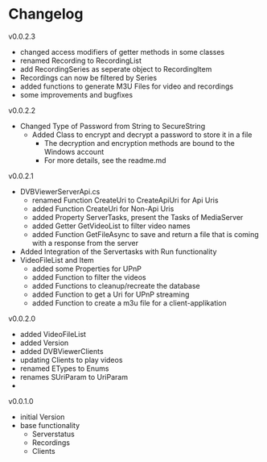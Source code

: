 ﻿# Changelog

v0.0.2.3
- changed access modifiers of getter methods in some classes
- renamed Recording to RecordingList
- add RecordingSeries as seperate object to RecordingItem
- Recordings can now be filtered by Series
- added functions to generate M3U Files for video and recordings
- some improvements and bugfixes

v0.0.2.2
- Changed Type of Password from String to SecureString
  - Added Class to encrypt and decrypt a password to store it in a file
    - The decryption and encryption methods are bound to the Windows account
    - For more details, see the readme.md

v0.0.2.1
- DVBViewerServerApi.cs
  - renamed Function CreateUri to CreateApiUri for Api Uris
  - added Function CreateUri for Non-Api Uris
  - added Property ServerTasks, present the Tasks of MediaServer
  - added Getter GetVideoList to filter video names
  - added Function GetFileAsync to save and return a file that is coming with a response from the server
- Added Integration of the Servertasks with Run functionality
- VideoFileList and Item
  - added some Properties for UPnP
  - added Function to filter the videos
  - added Functions to cleanup/recreate the database
  - added Function to get a Uri for UPnP streaming
  - added Function to create a m3u file for a client-applikation

v0.0.2.0
- added VideoFileList 
- added Version
- added DVBViewerClients
- updating Clients to play videos
- renamed ETypes to Enums
- renames SUriParam to UriParam
- 

v0.0.1.0
- initial Version
- base functionality
  - Serverstatus
  - Recordings
  - Clients